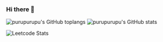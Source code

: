 ### Hi there 👋

![purupurupu's GitHub toplangs](https://github-readme-stats.vercel.app/api/top-langs/?username=purupurupu&theme=onedark&layout=compact&langs_count=8)
![purupurupu's GitHub stats](https://github-readme-stats.vercel.app/api/?username=purupurupu&count_private=true&theme=onedark)

![Leetcode Stats](https://leetcard.jacoblin.cool/purupurupu?ext=heatmap)

<!--
**purupurupu/purupurupu** is a ✨ _special_ ✨ repository because its `README.md` (this file) appears on your GitHub profile.

Here are some ideas to get you started:

- 🔭 I’m currently working on ...
- 🌱 I’m currently learning ...
- 👯 I’m looking to collaborate on ...
- 🤔 I’m looking for help with ...
- 💬 Ask me about ...
- 📫 How to reach me: ...
- 😄 Pronouns: ...
- ⚡ Fun fact: ...
-->
